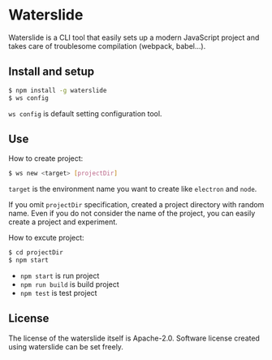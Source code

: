 # Waterslide

Waterslide is a CLI tool that easily sets up a modern JavaScript project and takes care of troublesome compilation (webpack, babel...).

## Install and setup

```sh
$ npm install -g waterslide
$ ws config
```

`ws config` is default setting configuration tool.

## Use

How to create project:

```sh
$ ws new <target> [projectDir]
```

`target` is the environment name you want to create like `electron` and `node`.

If you omit `projectDir` specification, created a project directory with random name. Even if you do not consider the name of the project, you can easily create a project and experiment.

How to excute project:

```sh
$ cd projectDir
$ npm start
```

* `npm start` is run project
* `npm run build` is build project
* `npm test` is test project

## License

The license of the waterslide itself is Apache-2.0. Software license created using waterslide can be set freely.
